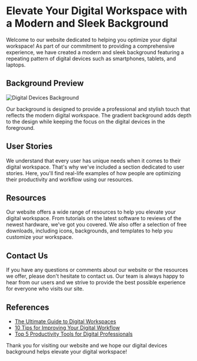 <!--font:Playfair Display-->

# Elevate Your Digital Workspace with a Modern and Sleek Background

Welcome to our website dedicated to helping you optimize your digital workspace! As part of our commitment to providing a comprehensive experience, we have created a modern and sleek background featuring a repeating pattern of digital devices such as smartphones, tablets, and laptops.

## Background Preview

![Digital Devices Background](#)

Our background is designed to provide a professional and stylish touch that reflects the modern digital workspace. The gradient background adds depth to the design while keeping the focus on the digital devices in the foreground.

## User Stories

We understand that every user has unique needs when it comes to their digital workspace. That's why we've included a section dedicated to user stories. Here, you'll find real-life examples of how people are optimizing their productivity and workflow using our resources.

## Resources

Our website offers a wide range of resources to help you elevate your digital workspace. From tutorials on the latest software to reviews of the newest hardware, we've got you covered. We also offer a selection of free downloads, including icons, backgrounds, and templates to help you customize your workspace.

## Contact Us

If you have any questions or comments about our website or the resources we offer, please don't hesitate to contact us. Our team is always happy to hear from our users and we strive to provide the best possible experience for everyone who visits our site.

## References

- [The Ultimate Guide to Digital Workspaces](#)
- [10 Tips for Improving Your Digital Workflow](#)
- [Top 5 Productivity Tools for Digital Professionals](#) 

Thank you for visiting our website and we hope our digital devices background helps elevate your digital workspace!

<!--

Write me content for website with wallpaper which alt text is:

"A wallpaper featuring a repeating pattern of sleek and modern digital devices, such as smartphones, tablets, and laptops, set against a gradient background."

The name/title of the page should not be 1:1 copy of the alt text but rather a real content of the website which is using this wallpaper.

- Use markdown format 
- Start with heading
- Heading should be short and concise
- The content should look like a real website 
- The website should not be about the wallpaper, wallpaper is just a related background
- Heading should be contain work "wallpaper" or "background"
- Include real sections like references, contact, user stories, etc. use things relevant to the page purpose.
- Feel free to use structure like headings, bullets, numbering, blockquotes, paragraphs, horizontal lines, etc.
- You can use formatting like bold or _italic_
- You can include UTF-8 emojis
- Links should be only #hash anchors (and you can refer to the document itself)
- Do not include images


---


# Digital Workspace Wallpaper

Welcome to our website dedicated to digital workspace enthusiasts! Our website offers a variety of resources for those who are looking to optimize their digital workflow. As part of our commitment to providing a comprehensive experience, we have created a sleek and modern wallpaper featuring a repeating pattern of digital devices such as smartphones, tablets, and laptops.

## Wallpaper Preview

![Digital Workspace Wallpaper](#)

Our wallpaper is designed to provide a professional and stylish background that reflects the modern digital workspace. The gradient background adds depth to the design while keeping the focus on the digital devices in the foreground.

## User Stories

We understand that every user has unique needs when it comes to their digital workspace. That's why we've included a section dedicated to user stories. Here, you'll find real-life examples of how people are using our resources to improve their productivity and workflow.

## Resources

Our website offers a wide range of resources to help you optimize your digital workspace. From tutorials on the latest software to reviews of the newest hardware, we've got you covered. We also offer a selection of free downloads, including icons, backgrounds, and templates to help you customize your workspace.

## Contact Us

If you have any questions or comments about our website or the resources we offer, please don't hesitate to contact us. Our team is always happy to hear from our users and we strive to provide the best possible experience for everyone who visits our site.

## References

- [The Ultimate Guide to Digital Workspaces](#)
- [10 Tips for Improving Your Digital Workflow](#)
- [Top 5 Productivity Tools for Digital Professionals](#) 

Thank you for visiting our website and we hope you enjoy our digital workspace wallpaper!


---


Heading should not include word "wallpaper". The website should not be about the wallpaper itself, wallpaper is just a related background, rewrite whole content.


---


# Elevate Your Digital Workspace with a Modern and Sleek Background

Welcome to our website dedicated to helping you optimize your digital workspace! As part of our commitment to providing a comprehensive experience, we have created a modern and sleek background featuring a repeating pattern of digital devices such as smartphones, tablets, and laptops.

## Background Preview

![Digital Devices Background](#)

Our background is designed to provide a professional and stylish touch that reflects the modern digital workspace. The gradient background adds depth to the design while keeping the focus on the digital devices in the foreground.

## User Stories

We understand that every user has unique needs when it comes to their digital workspace. That's why we've included a section dedicated to user stories. Here, you'll find real-life examples of how people are optimizing their productivity and workflow using our resources.

## Resources

Our website offers a wide range of resources to help you elevate your digital workspace. From tutorials on the latest software to reviews of the newest hardware, we've got you covered. We also offer a selection of free downloads, including icons, backgrounds, and templates to help you customize your workspace.

## Contact Us

If you have any questions or comments about our website or the resources we offer, please don't hesitate to contact us. Our team is always happy to hear from our users and we strive to provide the best possible experience for everyone who visits our site.

## References

- [The Ultimate Guide to Digital Workspaces](#)
- [10 Tips for Improving Your Digital Workflow](#)
- [Top 5 Productivity Tools for Digital Professionals](#) 

Thank you for visiting our website and we hope our digital devices background helps elevate your digital workspace!

-->
